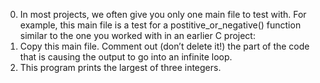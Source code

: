 0. In most projects, we often give you only one main file to test with. For example, this main file is a test for a postitive_or_negative() function similar to the one you worked with in an earlier C project:
1. Copy this main file. Comment out (don’t delete it!) the part of the code that is causing the output to go into an infinite loop.
2. This program prints the largest of three integers.

